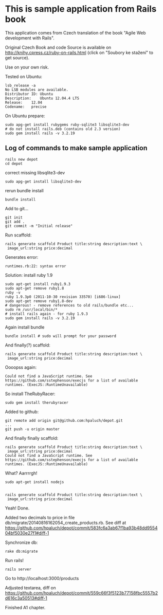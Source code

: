This is sample application from Rails book
==========================================
This application comes from Czech translation of the book "Agile Web development with Rails".

Original Czech Book and code Source is available on http://knihy.cpress.cz/ruby-on-rails.html (click on "Soubory ke stažení" to get source).

Use on your own risk.

Tested on Ubuntu:

	lsb_release -a
	No LSB modules are available.
	Distributor ID:	Ubuntu
	Description:	Ubuntu 12.04.4 LTS
	Release:	12.04
	Codename:	precise

On Ubuntu prepare:

	sudo apg-get install rubygems ruby-sqlite3 libsqlite3-dev
	# do not install rails.deb (contains old 2.3 version)
	sudo gem install rails -v 3.2.19

Log of commands to make sample application
------------------------------------------

	rails new depot
	cd depot

correct missing libsqlite3-dev

	sudo apg-get install libsqlite3-dev

rerun bundle install

	bundle install

Add to git...

	git init
	git add .
	git commit -m "Initial release"

Run scaffold:

	rails generate scaffold Product title:string description:text \
	 image_url:string price:decimal

Generates error:

	runtimes.rb:22: syntax error

Solution: install ruby 1.9
	
	sudo apt-get install ruby1.9.3
	sudo apt-get remove ruby1.8
	ruby -v
	ruby 1.9.3p0 (2011-10-30 revision 33570) [i686-linux]
	sudo apt-get remove ruby1.8-dev
	# dangerous! - remove references to old rails/bundle etc...
	sudo rm /usr/local/bin/*
	# install rails again - for ruby 1.9.3
	sudo gem install rails -v 3.2.19

Again install bundle

	bundle install # sudo will prompt for your password

And finally(?) scaffold:


	rails generate scaffold Product title:string description:text \
	 image_url:string price:decimal

Oooopss again:

	Could not find a JavaScript runtime. See https://github.com/sstephenson/execjs for a list of available runtimes. (ExecJS::RuntimeUnavailable)

So install TheRubyRacer:

	sudo gem install therubyracer

Added to github:

	git remote add origin git@github.com:hpaluch/depot.git
	...
	git push -u origin master	

And finally finally scaffold:

	rails generate scaffold Product title:string description:text \
	 image_url:string price:decimal
	Could not find a JavaScript runtime. See https://github.com/sstephenson/execjs for a list of available runtimes. (ExecJS::RuntimeUnavailable)

What? Aarrrrgh!

	sudo apt-get install nodejs


	rails generate scaffold Product title:string description:text \
	 image_url:string price:decimal

Yeah! Done.

Added two decimals to price in file db/migrate/20140816162054_create_products.rb. See diff at https://github.com/hpaluch/depot/commit/583fc6a3ab67f1ba93b48dd955404bf5030e27f1#diff-1

Synchronize db:

	rake db:migrate

Run rails!

	rails server

Go to http://localhost:3000/products

Adjusted textarea, diff on https://github.com/hpaluch/depot/commit/559c66f3f5123b77158fbc5557b2d616c3a50513#diff-1

Finished A1 chapter.




